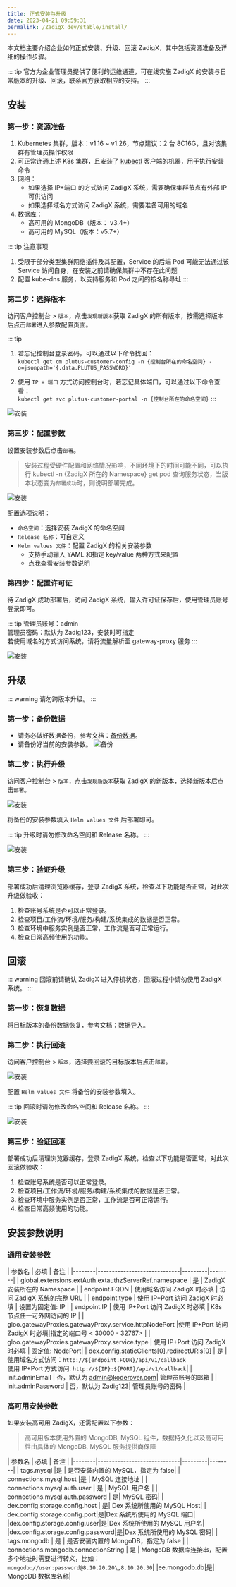 ```yaml
---
title: 正式安装与升级
date: 2023-04-21 09:59:31
permalink: /ZadigX dev/stable/install/
---
```


本文档主要介绍企业如何正式安装、升级、回滚 ZadigX，其中包括资源准备及详细的操作步骤。

::: tip
官方为企业管理员提供了便利的运维通道，可在线实施 ZadigX 的安装与日常版本的升级、回滚，联系官方获取相应的支持。
:::

## 安装
### 第一步：资源准备

1. Kubernetes 集群，版本：v1.16 ~ v1.26，节点建议：2 台 8C16G，且对该集群有管理员操作权限
2. 可正常连通上述 K8s 集群，且安装了 [kubectl](https://kubernetes.io/docs/tasks/tools/) 客户端的机器，用于执行安装命令
3. 网络：
    - 如果选择 IP+端口 的方式访问 ZadigX 系统，需要确保集群节点有外部 IP 可供访问
    - 如果选择域名方式访问 ZadigX 系统，需要准备可用的域名
4. 数据库：
    - 高可用的 MongoDB（版本： v3.4+）
    - 高可用的 MySQL（版本：v5.7+）

::: tip 注意事项
1. 受限于部分类型集群网络插件及其配置，Service 的后端 Pod 可能无法通过该 Service 访问自身，在安装之前请确保集群中不存在此问题
2. 配置 kube-dns 服务，以支持服务和 Pod 之间的按名称寻址
:::

### 第二步：选择版本

访问客户控制台 > `版本`，点击`发现新版本`获取 ZadigX 的所有版本，按需选择版本后点击`部署`进入参数配置页面。

::: tip
1. 若忘记控制台登录密码，可以通过以下命令找回：<br>
    `kubectl get cm plutus-customer-config -n {控制台所在的命名空间} -o=jsonpath='{.data.PLUTUS_PASSWORD}'`

2. 使用 `IP + 端口` 方式访问控制台时，若忘记具体端口，可以通过以下命令查看：<br>
    `kubectl get svc plutus-customer-portal -n {控制台所在的命名空间}`
:::

![安装](../_images/install_1.png)

### 第三步：配置参数

设置安装参数后点击`部署`。

> 安装过程受硬件配置和网络情况影响，不同环境下的时间可能不同，可以执行 kubectl -n {ZadigX 所在的 Namespace} get pod 查询服务状态，当版本状态变为`部署成功`时，则说明部署完成。

![安装](../_images/install_2.png)

配置选项说明：

- `命名空间`：选择安装 ZadigX 的命名空间
- `Release 名称`：可自定义
- `Helm values 文件`：配置 ZadigX 的相关安装参数
    - 支持手动输入 YAML 和指定 key/value 两种方式来配置
    - [点我](#安装参数说明)查看安装参数说明

### 第四步：配置许可证

待 ZadigX 成功部署后，访问 ZadigX 系统，输入许可证保存后，使用管理员账号登录即可。

::: tip
管理员账号：admin<br>管理员密码：默认为 Zadig123，安装时可指定<br>若使用域名的方式访问系统，请将流量解析至 gateway-proxy 服务
:::

![安装](../_images/install_3.png)

## 升级

::: warning
请勿跨版本升级。
:::

### 第一步：备份数据

- 请务必做好数据备份，参考文档：[备份数据](/ZadigX%20dev/stable/backup-and-restore/#数据备份)。
- 请备份好当前的安装参数。
![备份](../_images/upgrade_1.jpeg)

### 第二步：执行升级

访问客户控制台 > `版本`，点击`发现新版本`获取 ZadigX 的新版本，选择新版本后点击`部署`。

![安装](../_images/install_1.png)

将备份的安装参数填入 `Helm values 文件` 后部署即可。

::: tip
升级时请勿修改命名空间和 Release 名称。
:::

![安装](../_images/install_2.png)

### 第三步：验证升级

部署成功后清理浏览器缓存，登录 ZadigX 系统，检查以下功能是否正常，对此次升级做验收：

1. 检查账号系统是否可以正常登录。
2. 检查项目/工作流/环境/服务/构建/系统集成的数据是否正常。
3. 检查环境中服务实例是否正常，工作流是否可正常运行。
4. 检查日常高频使用的功能。

## 回滚

::: warning
回滚前请确认 ZadigX 进入停机状态，回滚过程中请勿使用 ZadigX 系统。
:::

### 第一步：恢复数据

将目标版本的备份数据恢复，参考文档：[数据导入](/ZadigX%20dev/stable/backup-and-restore/#数据导入)。

### 第二步：执行回滚

访问客户控制台 > `版本`，选择要回滚的目标版本后点击`部署`。

![安装](../_images/rollback.png)

配置 `Helm values 文件` 将备份的安装参数填入。

::: tip
回滚时请勿修改命名空间和 Release 名称。
:::

![安装](../_images/install_2.png)

### 第三步：验证回滚
部署成功后清理浏览器缓存，登录 ZadigX 系统，检查以下功能是否正常，对此次回滚做验收：

1. 检查账号系统是否可以正常登录。
2. 检查项目/工作流/环境/服务/构建/系统集成的数据是否正常。
3. 检查环境中服务实例是否正常，工作流是否可正常运行。
4. 检查日常高频使用的功能。

## 安装参数说明

### 通用安装参数

| 参数名 | 必填              | 备注 | 
|--------|-----------------------------|---------|--------|
| global.extensions.extAuth.extauthzServerRef.namespace | 是 | ZadigX 安装所在的 Namespace | 
| endpoint.FQDN |  使用域名访问 ZadigX 时必填 | 访问 ZadigX 系统的完整 URL | 
| endpoint.type | 使用 IP+Port 访问 ZadigX 时必填 | 设置为固定值: IP |
| endpoint.IP | 使用 IP+Port 访问 ZadigX 时必填 | K8s 节点任一可外网访问的 IP |
| gloo.gatewayProxies.gatewayProxy.service.httpNodePort |使用 IP+Port 访问 ZadigX 时必填|指定的端口号 < 30000 - 32767> |
| gloo.gatewayProxies.gatewayProxy.service.type | 使用 IP+Port 访问 ZadigX 时必填 | 固定值:  NodePort|
| dex.config.staticClients[0].redirectURIs[0] | 是 | 使用域名方式访问：`http://${endpoint.FQDN}/api/v1/callback`<br>使用 IP+Port 方式访问: `http://${IP}:${PORT}/api/v1/callback`|
| init.adminEmail | 否，默认为 admin@koderover.com| 管理员账号的邮箱 |
| init.adminPassword | 否，默认为 Zadig123| 管理员账号的密码 |

### 高可用安装参数

如果安装高可用 ZadigX，还需配置以下参数：

> 高可用版本使用外置的 MongoDB, MySQL 组件，数据持久化以及高可用性由具体的 MongoDB, MySQL 服务提供商保障

| 参数名 | 必填              | 备注 | 
|--------|-----------------------------|---------|--------|
| tags.mysql |是 | 是否安装内置的 MySQL，指定为 false| 
| connections.mysql.host |是 | MySQL 连接地址 |
| connections.mysql.auth.user | 是 | MySQL 用户名 |
| connections.mysql.auth.password | 是| MySQL 密码|
| dex.config.storage.config.host | 是| Dex 系统所使用的 MySQL Host|
| dex.config.storage.config.port|是|Dex 系统所使用的 MySQL 端口|
|dex.config.storage.config.user|是|Dex 系统所使用的 MySQL 用户名|
|dex.config.storage.config.password|是|Dex 系统所使用的 MySQL 密码|
| tags.mongodb | 是 | 是否安装内置的 MongoDB，指定为 false |
| connections.mongodb.connectionString | 是 | MongoDB 数据库连接串，配置多个地址时需要进行转义，比如：`mongodb://user:password@8.10.20.20\,8.10.20.30`|
|ee.mongodb.db|是| MongoDB 数据库名称|